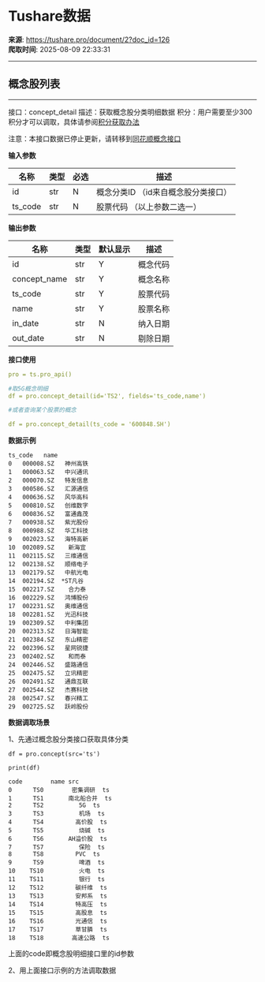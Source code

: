# Tushare数据

**来源**: https://tushare.pro/document/2?doc_id=126  
**爬取时间**: 2025-08-09 22:33:31

---

## 概念股列表

---

接口：concept\_detail
描述：获取概念股分类明细数据
积分：用户需要至少300积分才可以调取，具体请参阅[积分获取办法](https://tushare.pro/document/1?doc_id=13)

注意：本接口数据已停止更新，请转移到[同花顺概念接口](https://tushare.pro/document/2?doc_id=261)

**输入参数**

| 名称 | 类型 | 必选 | 描述 |
| --- | --- | --- | --- |
| id | str | N | 概念分类ID （id来自概念股分类接口） |
| ts\_code | str | N | 股票代码 （以上参数二选一） |

**输出参数**

| 名称 | 类型 | 默认显示 | 描述 |
| --- | --- | --- | --- |
| id | str | Y | 概念代码 |
| concept\_name | str | Y | 概念名称 |
| ts\_code | str | Y | 股票代码 |
| name | str | Y | 股票名称 |
| in\_date | str | N | 纳入日期 |
| out\_date | str | N | 剔除日期 |

**接口使用**

```yaml
pro = ts.pro_api()

#取5G概念明细
df = pro.concept_detail(id='TS2', fields='ts_code,name')

#或者查询某个股票的概念

df = pro.concept_detail(ts_code = '600848.SH')
```

**数据示例**

```
ts_code   name
0   000008.SZ   神州高铁
1   000063.SZ   中兴通讯
2   000070.SZ   特发信息
3   000586.SZ   汇源通信
4   000636.SZ   风华高科
5   000810.SZ   创维数字
6   000836.SZ   富通鑫茂
7   000938.SZ   紫光股份
8   000988.SZ   华工科技
9   002023.SZ   海特高新
10  002089.SZ    新海宜
11  002115.SZ   三维通信
12  002138.SZ   顺络电子
13  002179.SZ   中航光电
14  002194.SZ  *ST凡谷
15  002217.SZ    合力泰
16  002229.SZ   鸿博股份
17  002231.SZ   奥维通信
18  002281.SZ   光迅科技
19  002309.SZ   中利集团
20  002313.SZ   日海智能
21  002384.SZ   东山精密
22  002396.SZ   星网锐捷
23  002402.SZ    和而泰
24  002446.SZ   盛路通信
25  002475.SZ   立讯精密
26  002491.SZ   通鼎互联
27  002544.SZ   杰赛科技
28  002547.SZ   春兴精工
29  002725.SZ   跃岭股份
```

**数据调取场景**

1、先通过概念股分类接口获取具体分类

```
df = pro.concept(src='ts')

print(df)
```

```
code        name src
0      TS0        密集调研  ts
1      TS1       南北船合并  ts
2      TS2          5G  ts
3      TS3          机场  ts
4      TS4         高价股  ts
5      TS5          烧碱  ts
6      TS6       AH溢价股  ts
7      TS7          保险  ts
8      TS8         PVC  ts
9      TS9          啤酒  ts
10    TS10          火电  ts
11    TS11          银行  ts
12    TS12         碳纤维  ts
13    TS13         安邦系  ts
14    TS14         特高压  ts
15    TS15         高股息  ts
16    TS16         光通信  ts
17    TS17         草甘膦  ts
18    TS18        高速公路  ts
```

上面的code即概念股明细接口里的id参数

2、用上面接口示例的方法调取数据
